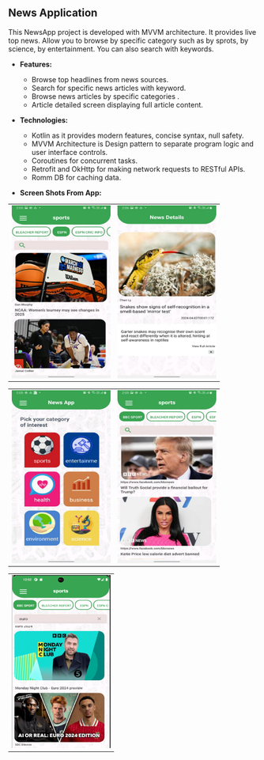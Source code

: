 ## News Application
This NewsApp project is developed with MVVM architecture. It provides live top news. Allow you to browse by specific category such as by sprots, by science, by entertainment. You can also search with keywords.

* **Features:**
     * Browse top headlines from news sources.
     * Search for specific news articles with keyword. 
     * Browse news articles by specific categories .
     * Article detailed screen displaying full article content.
       
* **Technologies:**
     * Kotlin as it provides modern features, concise syntax, null safety.
     * MVVM Architecture is Design pattern to separate program logic and user interface controls.
     * Coroutines for concurrent tasks.
     * Retrofit and OkHttp for making network requests to RESTful APIs.
     * Romm DB for caching data.
       
* **Screen Shots From App:**
<table>
  <tr>
    <td><img src="IMG-20240404-WA0003.jpg" alt="Image 1" width="200" height="350"></td>
    <td><img src="IMG-20240404-WA0007.jpg" alt="Image 2" width="200" height="350"></td>
  </tr>
</table>
<table>
  <tr>
    <td><img src="IMG-20240404-WA0011.jpg" alt="Image 1" width="200" height="350"></td>
    <td><img src="IMG-20240404-WA0004.jpg" alt="Image 2" width="200" height="350"></td>
  </tr>
</table>
<table>
  <tr>
    <td><img src="https://github.com/sherifelkady70/NewsApp/blob/master/Screenshot%202024-07-02%20123920.png?raw=true" alt="Image 2" width="200" height="350"></td>
  </tr>
</table>
